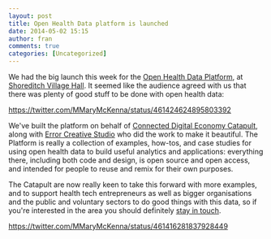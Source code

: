 ```yaml
---
layout: post
title: Open Health Data platform is launched
date: 2014-05-02 15:15
author: fran
comments: true
categories: [Uncategorized]
---
```

We had the big launch this week for the <a href="http://www.cde.org.uk/">Open Health Data Platform</a>, at <a href="http://shoreditchworks.com/shoreditch-village-hall/">Shoreditch Village Hall</a>. It seemed like the audience agreed with us that there was plenty of good stuff to be done with open health data:
<!--more-->

https://twitter.com/MMaryMcKenna/status/461424624895803392

We've built the platform on behalf of <a href="https://cde.catapult.org.uk/">Connected Digital Economy Catapult</a>, along with <a href="http://www.errorstudio.co.uk/">Error Creative Studio</a> who did the work to make it beautiful. The Platform is really a collection of examples, how-tos, and case studies for using open health data to build useful analytics and applications: everything there, including both code and design, is open source and open access, and intended for people to reuse and remix for their own purposes.

The Catapult are now really keen to take this forward with more examples, and to support health tech entrepreneurs as well as bigger organisations and the public and voluntary sectors to do good things with this data, so if you're interested in the area you should definitely <a href="http://www.cde.org.uk/getinvolved/">stay in touch</a>.

https://twitter.com/MMaryMcKenna/status/461416281837928449

&nbsp;
